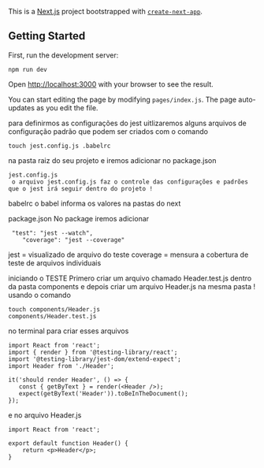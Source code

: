 This is a [Next.js](https://nextjs.org/) project bootstrapped with [`create-next-app`](https://github.com/vercel/next.js/tree/canary/packages/create-next-app).

## Getting Started

First, run the development server:

```
npm run dev
```

Open [http://localhost:3000](http://localhost:3000) with your browser to see the result.

You can start editing the page by modifying `pages/index.js`. The page auto-updates as you edit the file.


para definirmos as configurações do jest uitlizaremos alguns arquivos de configuração padrão que podem ser criados com o comando
```
touch jest.config.js .babelrc
```
na pasta raiz do seu projeto e iremos adicionar no 
package.json

```
jest.config.js
 o arquivo jest.config.js faz o controle das configurações e padrões que o jest irá seguir dentro do projeto !
 ```

babelrc
o babel informa os valores na pastas do next

package.json
 No package iremos adicionar

```
 "test": "jest --watch",
    "coverage": "jest --coverage"
```
jest = visualizado de arquivo do teste
coverage = mensura a cobertura de teste de arquivos individuais
 

 iniciando o TESTE
 Primero criar um arquivo chamado
 Header.test.js dentro da pasta
 components e depois criar  um arquivo Header.js na mesma pasta !
 usando o comando
 ```
 touch components/Header.js
 components/Header.test.js
 ```
 no terminal para criar esses arquivos
 ```
 import React from 'react';
import { render } from '@testing-library/react';
import '@testing-library/jest-dom/extend-expect';
import Header from './Header';

it('should render Header', () => {
    const { getByText } = render(<Header />);
    expect(getByText('Header')).toBeInTheDocument();
});

```
e no arquivo Header.js
```
import React from 'react';

export default function Header() {
    return <p>Header</p>;
}
```
